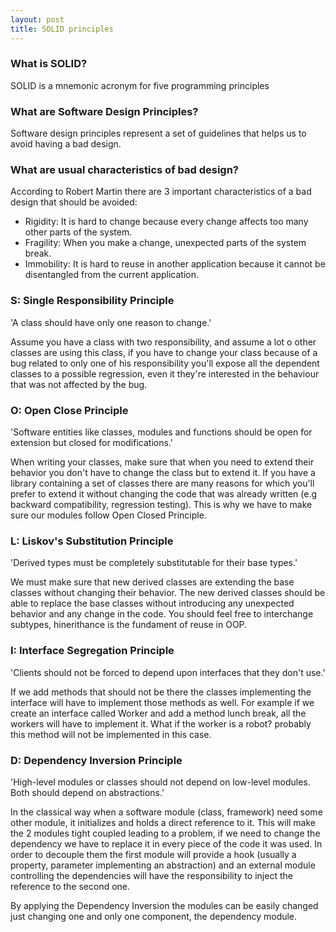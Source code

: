 ```yaml
---
layout: post
title: SOLID principles
---
```


### What is SOLID?

SOLID is a mnemonic acronym for five programming principles

### What are Software Design Principles?

Software design principles represent a set of guidelines that helps us to avoid having a bad design.

### What are usual characteristics of bad design?

According to Robert Martin there are 3 important characteristics of a bad design that should be avoided:

- Rigidity: It is hard to change because every change affects too many other parts of the system.
- Fragility: When you make a change, unexpected parts of the system break.
- Immobility: It is hard to reuse in another application because it cannot be disentangled from the current application.

### S: Single Responsibility Principle

'A class should have only one reason to change.'

Assume you have a class with two responsibility, and assume a lot o other classes are using this class, if you have to change your class because of a bug related to only one of his responsibility you'll expose all the dependent classes to a possible regression, even it they're interested in the behaviour that was not affected by the bug.

### O: Open Close Principle

'Software entities like classes, modules and functions should be open for extension but closed for modifications.'

When writing your classes, make sure that when you need to extend their behavior you don't have to change the class but to extend it. If you have a library containing a set of classes there are many reasons for which you'll prefer to extend it without changing the code that was already written (e.g backward compatibility, regression testing). This is why we have to make sure our modules follow Open Closed Principle.

### L: Liskov's Substitution Principle

'Derived types must be completely substitutable for their base types.'

We must make sure that new derived classes are extending the base classes without changing their behavior. The new derived classes should be able to replace the base classes without introducing any unexpected behavior and any change in the code. You should feel free to interchange subtypes, hinerithance is the fundament of reuse in OOP.

### I: Interface Segregation Principle

'Clients should not be forced to depend upon interfaces that they don't use.'

If we add methods that should not be there the classes implementing the interface will have to implement those methods as well. For example if we create an interface called Worker and add a method lunch break, all the workers will have to implement it. What if the worker is a robot? probably this method will not be implemented in this case.

### D: Dependency Inversion Principle

'High-level modules or classes should not depend on low-level modules. Both should depend on abstractions.'

In the classical way when a software module (class, framework) need some other module, it initializes and holds a direct reference to it. This will make the 2 modules tight coupled leading to a problem, if we need to change the dependency we have to replace it in every piece of the code it was used. In order to decouple them the first module will provide a hook (usually a property, parameter implementing an abstraction) and an external module controlling the dependencies will have the responsibility to inject the reference to the second one.

By applying the Dependency Inversion the modules can be easily changed just changing one and only one component, the dependency module. 
